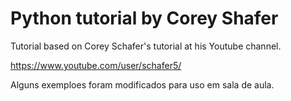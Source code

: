Python tutorial by Corey Shafer
=============================

Tutorial based on Corey Schafer's tutorial at his  Youtube channel.

https://www.youtube.com/user/schafer5/

Alguns exemploes foram modificados  para uso em sala de aula.  
